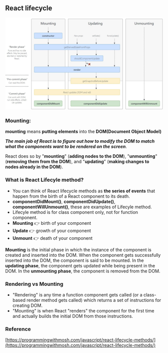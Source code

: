 ## React lifecycle

![](../../img/lifecycle.jpg)

### Mounting:

**mounting** means **putting elements** into the **DOM(Document Object Model)**

***The main job of React is to figure out how to modify the DOM to match what the components want to be rendered on the screen***.

React does so by "**mounting**" (**adding nodes to the DOM**), "**unmounting**" (**removing them from the DOM**), and "**updating**" (**making changes to nodes already in the DOM**).

### What is React Lifecyle method?

- You can think of React lifecycle methods as **the series of events** that happen from the birth of a React component to its death.
- **componentDidMount()**, **componentDidUpdate()**, **componentWillUnmount()**, these are examples of Lifecyle method.
- Lifecyle method is for class component only, not for function component.
- **Mounting** 👉 birth of your component
- **Update** 👉  growth of your component
- **Unmount** 👉  death of your component

**Mounting** is the initial phase in which the instance of the component is created and inserted into the DOM. When the component gets successfully inserted into the DOM, the component is said to be mounted. In the **updating phase**, the component gets updated while being present in the DOM. In the **unmounting phase**, the component is removed from the DOM.

### Rendering vs Mounting
- "Rendering" is any time a function component gets called (or a class-based render method gets called) which returns a set of instructions for creating DOM.
- "Mounting" is when React "renders" the component for the first time and actually builds the initial DOM from those instructions.

### Reference

[https://programmingwithmosh.com/javascript/react-lifecycle-methods/](https://programmingwithmosh.com/javascript/react-lifecycle-methods/)
